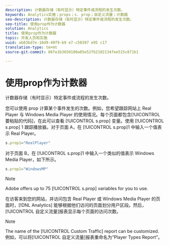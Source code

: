```yaml
---
description: 计数器存储（有时显示）特定事件或流程的发生次数。
keywords: Analytics实施；props；s. prop；自定义流量；计数器
seo-description: 计数器存储（有时显示）特定事件或流程的发生次数。
seo-title: 使用prop作为计数器
solution: Analytics
title: 使用prop作为计数器
topic: 开发人员和实施
uuid: ab83bd7e-10d9-49f9-b9 e7-c50397 e95 c17
translation-type: tm+mt
source-git-commit: 86fe1b3650100a05e52fb2102134fee515c871b1

---
```



# 使用prop作为计数器

计数器存储（有时显示）特定事件或流程的发生次数。

您可以使用 prop 计算某个事件发生的次数。例如，您希望跟踪网站上 Real Player 与 Windows Media Player 的使用情况。每个页面都包含[!UICONTROL 要粘贴的代码]，在此可以查看 [!UICONTROL s.prop] 变量。使用 [!UICONTROL s.prop] 1 跟踪播放器。对于页面 A，在 [!UICONTROL s.prop]1 中输入一个值表示 Real Player。

```js
s.prop1="RealPlayer"
```

对于页面 B，在 [!UICONTROL s.prop]1 中输入一个类似的值表示 Windows Media Player，如下所示。

```js
s.prop1="WindowsMP"
```

>[!NOTE]
>
>Adobe offers up to 75 [!UICONTROL s.prop] variables for you to use.

在访客来到您的网站，并访问包含 Real Player 或 Windows Media Player 的页面时，[!DNL Analytics] 能够根据他们访问的页面划分用户区段。然后，[!UICONTROL 自定义流量]报表显示每个页面的访问次数。

>[!NOTE]
>
>The name of the [!UICONTROL Custom Traffic] report can be customized. 例如，可以将[!UICONTROL 自定义流量]报表重命名为“Player Types Report”。


